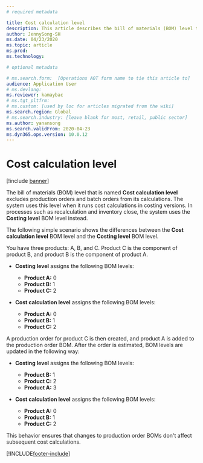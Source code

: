 ```yaml
---
# required metadata

title: Cost calculation level
description: This article describes the bill of materials (BOM) level that is named Cost calculation level. This BOM level excludes production and batch orders from its calculations.
author: JennySong-SH
ms.date: 04/23/2020
ms.topic: article
ms.prod: 
ms.technology: 

# optional metadata

# ms.search.form:  [Operations AOT form name to tie this article to]
audience: Application User
# ms.devlang: 
ms.reviewer: kamaybac
# ms.tgt_pltfrm: 
# ms.custom: [used by loc for articles migrated from the wiki]
ms.search.region: Global
# ms.search.industry: [leave blank for most, retail, public sector]
ms.author: yanansong
ms.search.validFrom: 2020-04-23
ms.dyn365.ops.version: 10.0.12
---
```

# Cost calculation level

[!include [banner](../includes/banner.md)]

The bill of materials (BOM) level that is named **Cost calculation level** excludes production orders and batch orders from its calculations. The system uses this level when it runs cost calculations in costing versions. In processes such as recalculation and inventory close, the system uses the **Costing level** BOM level instead.

The following simple scenario shows the differences between the **Cost calculation level** BOM level and the **Costing level** BOM level.

You have three products: A, B, and C. Product C is the component of product B, and product B is the component of product A.

- **Costing level** assigns the following BOM levels:

    - **Product A:** 0
    - **Product B:** 1
    - **Product C:** 2

- **Cost calculation level** assigns the following BOM levels:

    - **Product A:** 0
    - **Product B:** 1
    - **Product C:** 2

A production order for product C is then created, and product A is added to the production order BOM. After the order is estimated, BOM levels are updated in the following way:

- **Costing level** assigns the following BOM levels:

    - **Product B:** 1
    - **Product C:** 2
    - **Product A:** 3

- **Cost calculation level** assigns the following BOM levels:

    - **Product A:** 0
    - **Product B:** 1
    - **Product C:** 2

This behavior ensures that changes to production order BOMs don't affect subsequent cost calculations.


[!INCLUDE[footer-include](../../includes/footer-banner.md)]